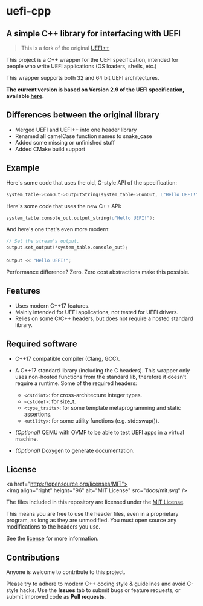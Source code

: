 # uefi-cpp
## A simple C++ library for interfacing with UEFI

> This is a fork of the original [UEFI++](https://github.com/GabrielMajeri/uefi-cpp) 

This project is a C++ wrapper for the UEFI specification, intended for people who write UEFI applications (OS loaders, shells, etc.)

This wrapper supports both 32 and 64 bit UEFI architectures.

**The current version is based on Version 2.9 of the UEFI specification, available [here](http://www.uefi.org/specifications).**

## Differences between the original library
- Merged UEFI and UEFI++ into one header library
- Renamed all camelCase function names to snake_case
- Added some missing or unfinished stuff
- Added CMake build support

## Example
Here's some code that uses the old, C-style API of the specification:

```c
system_table->ConOut->OutputString(system_table->ConOut, L"Hello UEFI!");
```

Here's some code that uses the new C++ API:

```c++
system_table.console_out.output_string(u"Hello UEFI!");
```

And here's one that's even more modern:

```c++
// Set the stream's output.
output.set_output(*system_table.console_out);

output << "Hello UEFI!";
```

Performance difference? Zero. Zero cost abstractions make this possible.

## Features
- Uses modern C++17 features.
- Mainly intended for UEFI applications, not tested for UEFI drivers.
- Relies on some C/C++ headers, but does not require a hosted standard library.

## Required software
* C++17 compatible compiler (Clang, GCC).
* A C++17 standard library (including the C headers). This wrapper only uses non-hosted functions from the standard lib, therefore it doesn't require a runtime. Some of the required headers:
  - `<cstdint>`: for cross-architecture integer types.
  - `<cstddef>`: for size_t.
  - `<type_traits>`: for some template metaprogramming and static assertions.
  - `<utility>`: for some utility functions (e.g. std::swap()).

* *(Optional)* QEMU with OVMF to be able to test UEFI apps in a virtual machine.
* *(Optional)* Doxygen to generate documentation.

## License

<a href="https://opensource.org/licenses/MIT">
  <img align="right" height="96" alt="MIT License" src="docs/mit.svg" />
</a>

The files included in this repository are licensed under the
[MIT License](https://opensource.org/licenses/MIT).

This means you are free to use the header files, even in a proprietary program,
as long as they are unmodified. You must open source any modifications to the
headers you use.

See the [license](LICENSE) for more information.

## Contributions
Anyone is welcome to contribute to this project. 

Please try to adhere to modern C++ coding style & guidelines and avoid C-style hacks. Use the **Issues** tab to submit bugs or feature requests, or submit improved code as **Pull requests**.
